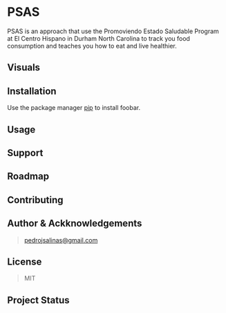 # PSAS

PSAS is an approach that use the Promoviendo Estado Saludable Program at El Centro Hispano in Durham North Carolina to track you food consumption and teaches you how to eat and live healthier.

## Visuals


## Installation

Use the package manager [pip](https://pip.pypa.io/en/stable/) to install foobar.

## Usage

## Support

## Roadmap

## Contributing

## Author & Ackknowledgements
> pedrojsalinas@gmail.com

## License
> MIT

## Project Status

